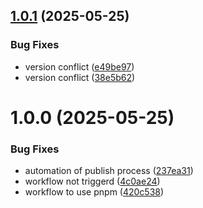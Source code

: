 ## [1.0.1](https://github.com/amoorihesham/project-starter/compare/v1.0.0...v1.0.1) (2025-05-25)


### Bug Fixes

* version conflict ([e49be97](https://github.com/amoorihesham/project-starter/commit/e49be97e7e7d946dcc166ede4a78e1c71f40ac04))
* version conflict ([38e5b62](https://github.com/amoorihesham/project-starter/commit/38e5b6217390fc5aebf6e5dbb873786152f29228))

# 1.0.0 (2025-05-25)


### Bug Fixes

* automation of publish process ([237ea31](https://github.com/amoorihesham/project-starter/commit/237ea318ccbfe918d5169bf8ecef6053625b0be8))
* workflow not triggerd ([4c0ae24](https://github.com/amoorihesham/project-starter/commit/4c0ae24b84c90eebe36a7f5b52247a182ef76230))
* workflow to use pnpm ([420c538](https://github.com/amoorihesham/project-starter/commit/420c538733084a75577616f9f6b96079f0a8ddad))
